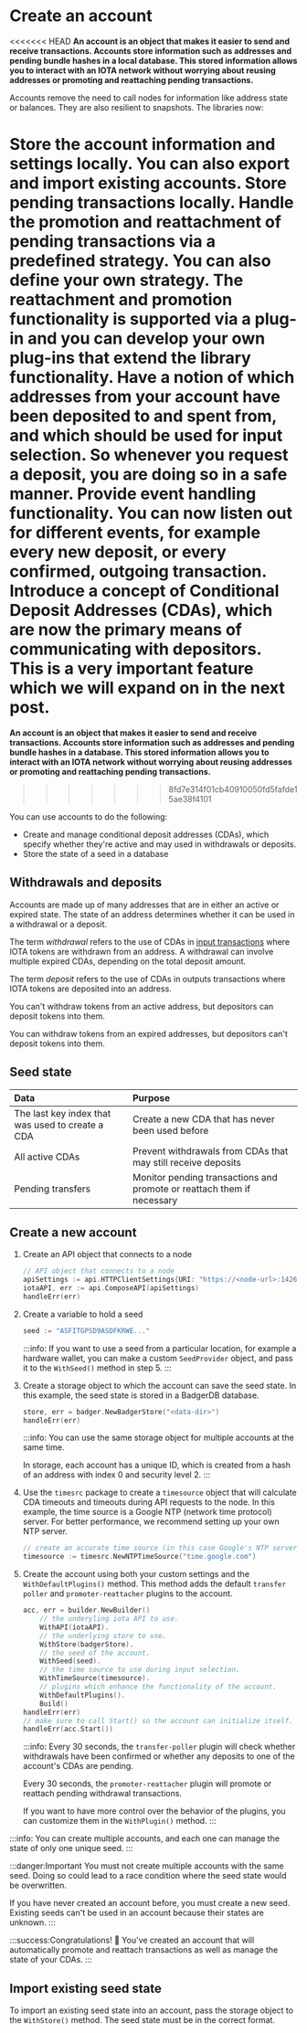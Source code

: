 # Create an account

<<<<<<< HEAD
**An account is an object that makes it easier to send and receive transactions. Accounts store information such as addresses and pending bundle hashes in a local database. This stored information allows you to interact with an IOTA network without worrying about reusing addresses or promoting and reattaching pending transactions.**

Accounts remove the need to call nodes for information like address state or balances. They are also resilient to snapshots. The libraries now:

Store the account information and settings locally. You can also export and import existing accounts.
Store pending transactions locally.
Handle the promotion and reattachment of pending transactions via a predefined strategy. You can also define your own strategy. The reattachment and promotion functionality is supported via a plug-in and you can develop your own plug-ins that extend the library functionality.
Have a notion of which addresses from your account have been deposited to and spent from, and which should be used for input selection. So whenever you request a deposit, you are doing so in a safe manner.
Provide event handling functionality. You can now listen out for different events, for example every new deposit, or every confirmed, outgoing transaction.
Introduce a concept of Conditional Deposit Addresses (CDAs), which are now the primary means of communicating with depositors. This is a very important feature which we will expand on in the next post. 
=======
**An account is an object that makes it easier to send and receive transactions. Accounts store information such as addresses and pending bundle hashes in a database. This stored information allows you to interact with an IOTA network without worrying about reusing addresses or promoting and reattaching pending transactions.**
>>>>>>> 8fd7e314f01cb40910050fd5fafde15ae38f4101

You can use accounts to do the following:

* Create and manage conditional deposit addresses (CDAs), which specify whether they're active and may used in withdrawals or deposits.
* Store the state of a seed in a database

## Withdrawals and deposits

Accounts are made up of many addresses that are in either an active or expired state. The state of an address determines whether it can be used in a withdrawal or a deposit.

The term _withdrawal_ refers to the use of CDAs in [input transactions](root://iota-basics/0.1/concepts/bundles-and-transactions.md) where IOTA tokens are withdrawn from an address. A withdrawal can involve multiple expired CDAs, depending on the total deposit amount.

The term _deposit_ refers to the use of CDAs in outputs transactions where IOTA tokens are deposited into an address.

You can't withdraw tokens from an active address, but depositors can deposit tokens into them.

You can withdraw tokens from an expired addresses, but depositors can't deposit tokens into them.

## Seed state

|**Data**| **Purpose**|
|:-----------------|:----------|
|The last key index that was used to create a CDA| Create a new CDA that has never been used before|
|All active CDAs|Prevent withdrawals from CDAs that may still receive deposits|
|Pending transfers| Monitor pending transactions and promote or reattach them if necessary|

## Create a new account

1. Create an API object that connects to a node
   
    ```go
    // API object that connects to a node
    apiSettings := api.HTTPClientSettings{URI: "https://<node-url>:14265"}
    iotaAPI, err := api.ComposeAPI(apiSettings)
    handleErr(err)
    ```

2. Create a variable to hold a seed

    ```go
    seed := "ASFITGPSD9ASDFKRWE..."
    ```

    :::info:
    If you want to use a seed from a particular location, for example a hardware wallet, you can make a custom `SeedProvider` object, and pass it to the `WithSeed()` method in step 5.
    :::

3. Create a storage object to which the account can save the seed state. In this example, the seed state is stored in a BadgerDB database.

    ```go
    store, err = badger.NewBadgerStore("<data-dir>")
    handleErr(err)
    ```

    :::info:
    You can use the same storage object for multiple accounts at the same time.
    
    In storage, each account has a unique ID, which is created from a hash of an address with index 0 and security level 2.
    :::

4. Use the `timesrc` package to create a `timesource` object that will calculate CDA timeouts and timeouts during API requests to the node. In this example, the time source is a Google NTP (network time protocol) server. For better performance, we recommend setting up your own NTP server.

     ```go
    // create an accurate time source (in this case Google's NTP server).
    timesource := timesrc.NewNTPTimeSource("time.google.com")
    ```

5. Create the account using both your custom settings and the `WithDefaultPlugins()` method. This method adds the default `transfer poller` and `promoter-reattacher` plugins to the account.

    ```go
    acc, err = builder.NewBuilder()
        // the underyling iota API to use.
        WithAPI(iotaAPI).
        // the underlying store to use.
        WithStore(badgerStore).
        // the seed of the account.
        WithSeed(seed).
        // the time source to use during input selection.
        WithTimeSource(timesource).
        // plugins which enhance the functionality of the account.
        WithDefaultPlugins().
        Build()
    handleErr(err)
    // make sure to call Start() so the account can initialize itself.
    handleErr(acc.Start())
    ```

    :::info:
    Every 30 seconds, the `transfer-poller` plugin will check whether withdrawals have been confirmed or whether any deposits to one of the account's CDAs are pending.
    
    Every 30 seconds, the `promoter-reattacher` plugin will promote or reattach pending withdrawal transactions.
    
    If you want to have more control over the behavior of the plugins, you can customize them in the `WithPlugin()` method.
    :::

:::info:
You can create multiple accounts, and each one can manage the state of only one unique seed.
:::

:::danger:Important
You must not create multiple accounts with the same seed. Doing so could lead to a race condition where the seed state would be overwritten.

If you have never created an account before, you must create a new seed. Existing seeds can't be used in an account because their states are unknown.
:::

:::success:Congratulations! :tada:
You've created an account that will automatically promote and reattach transactions as well as manage the state of your CDAs.
:::

## Import existing seed state

To import an existing seed state into an account, pass the storage object to the `WithStore()` method. The seed state must be in the correct format.